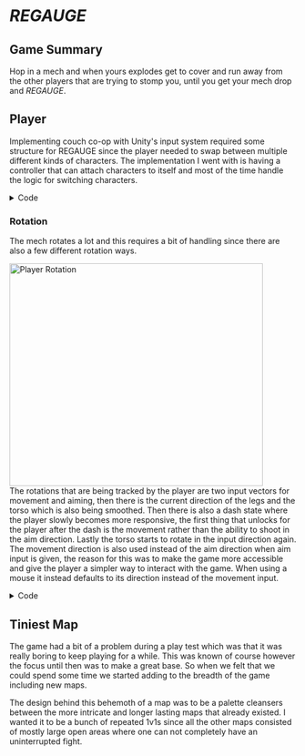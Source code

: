 # *REGAUGE*
## Game Summary
Hop in a mech and when yours explodes get to cover and run away from the other players that are trying to stomp you, until you get your mech drop and *REGAUGE*.

## Player
 Implementing couch co-op with Unity's input system required some structure for REGAUGE since the player needed to swap between multiple different kinds of characters. The implementation I went with is having a controller that can attach characters to itself and most of the time handle the logic for switching characters.

  <Details>
 <summary> Code </summary>

```cs
using UnityEngine;
using UnityEngine.InputSystem;

public class PlayerCharacterBase : MonoBehaviour
{
    public GunScript gun;
    public SetRotationTo aimer;
    [HideInInspector] public PlayerController playerController;
    [HideInInspector] public PlayerMovement playerMovement;
    [HideInInspector] public Mouse mouse;
    
    public float deadzone = 0.25f;

    public bool fireDown { get; private set; }
    bool dashDown;
    bool ActionDown;

    public virtual void Awake()
    {
        playerMovement = GetComponent<PlayerMovement>();
        playerMovement.playerCharacter = this;
        deadzone = PlayerPrefs.GetFloat(Settings.deadZoneKey);
    }

    public virtual void Start() { }

    public void FireInternalPressed(InputAction.CallbackContext context)
    {
        fireDown = true;
        FirePressed();
    }
    public void FireInternalReleased(InputAction.CallbackContext context)
    {
        fireDown = false;
        FireReleased();
    }

    public virtual void FirePressed() { }
    public virtual void FireHeld() { }
    public virtual void FireReleased() { }


    public void DashInternalPressed(InputAction.CallbackContext context)
    {
        dashDown = true;
        DashPressed();
    }
    public void DashInternalReleased(InputAction.CallbackContext context)
    {
        dashDown = false;
        DashReleased();
    }

    public virtual void DashPressed() { }
    public virtual void DashHeld() { }
    public virtual void DashReleased() { }

    public virtual void SouthPressed(InputAction.CallbackContext context) { }
    public virtual void SouthReleased(InputAction.CallbackContext context) { }

    public virtual void EastPressed(InputAction.CallbackContext context) { }
    public virtual void EastReleased(InputAction.CallbackContext context) { }

    public virtual void NorthPressed(InputAction.CallbackContext context) { }
    public virtual void NorthReleased(InputAction.CallbackContext context) { }

    public virtual void WestPressed(InputAction.CallbackContext context) { }
    public virtual void WestReleased(InputAction.CallbackContext context) { }


    public virtual void Move(Vector2 input, Vector2 aim, Vector2 mouse) { playerMovement.Move(input, aim, mouse); }
    public virtual void Rotate(Vector2 input, Vector2 input2, Vector2 mouse) { }

    public virtual void OnDisconnect()
    {
        playerController = null;
        Destroy(playerMovement);
    }

    public void Update()
    {
        if (fireDown) { FireHeld(); }
        if (dashDown) { DashHeld(); }
    }

    private void OnDisable()
    {
        if (playerController && playerController.playerCharacter == this) { playerController.RemovePlayerCharacter(); }
    }

    public virtual void DestroyCharacter() { }
}

```

 </Details>

 ### Rotation
The mech rotates a lot and this requires a bit of handling since there are also a few different rotation ways.

 <img width="445" height="391" alt="Player Rotation" src="https://github.com/user-attachments/assets/5f0c118a-b8a4-4c9c-b874-cf5a3905d30a" /> <br/>
The rotations that are being tracked by the player are two input vectors for movement and aiming, then there is the current direction of the legs and the torso which is also being smoothed. Then there is also a dash state where the player slowly becomes more responsive, the first thing that unlocks for the player after the dash is the movement rather than the ability to shoot in the aim direction. Lastly the torso starts to rotate in the input direction again. The movement direction is also used instead of the aim direction when aim input is given, the reason for this was to make the game more accessible and give the player a simpler way to interact with the game. When using a mouse it instead defaults to its direction instead of the movement input. 


 <Details>
 <summary> Code </summary>

```cs
using System.Collections;
using UnityEngine;

public class PlayerTorsoRotation : MonoBehaviour
{
    [HideInInspector] public PlayerCharacterBase playerCharacter;
    [HideInInspector] public PlayerMovement playerMovement;
    Animator animator;

    [SerializeField, Tooltip("x = 0 when trying to look backwards. x = 1 when trying to look forward")] AnimationCurve turnCurve;
    [SerializeField] float turnSpeed;
    [SerializeField] float timeForRotationVisuals;
    [SerializeField] AnimationClip rotationAnim;

    [HideInInspector] public Vector3 aimDirection = Vector3.back;
    Vector3 currentLookDirection = Vector3.back;

    private void Awake()
    {
        animator = GetComponentInChildren<Animator>();
        aimDirection = Vector3.back;
    }

    public void Startup(float time = 0)
    {
        StopAllCoroutines();
        StartCoroutine(StaggeredRotation(time));
    }

    public void SnapRotation() { currentLookDirection = aimDirection; }

    public void Rotate(Vector2 input, Vector2 input2, Vector2 mouse)
    {
        Vector2 target = input;
        if (input == Vector2.zero)
        {
            if (playerCharacter.mouse != null) { target = mouse; }
            else { target = input2; }
        }
        if (target != Vector2.zero && target.sqrMagnitude > Mathf.Pow(playerCharacter.deadzone, 2))
        {
            aimDirection = new Vector3(target.x, 0, target.y);

            float dotProduct = Vector3.Dot(new Vector3(target.x, 0, target.y), new Vector3(currentLookDirection.x, 0, currentLookDirection.y));
            dotProduct = (dotProduct + 1) / 2;
            currentLookDirection = Vector3.Slerp(currentLookDirection, new Vector3(target.x, 0, target.y), turnCurve.Evaluate(dotProduct) * turnSpeed * Time.deltaTime);
        }
    }

    IEnumerator StaggeredRotation(float time)
    {
        yield return new WaitForSeconds(time);
        while (true)
        {
            SetRotation();
            yield return new WaitForEndOfFrame();
        }
    }

    public void SetRotation()
    {
        Vector3 relativeLookDirection;
        if (playerMovement.inOverrideAnim)
        {
            relativeLookDirection = Vector3.forward;
        }
        else
        {
            relativeLookDirection = playerMovement.meshRoot.InverseTransformVector(currentLookDirection);
        }
        Debug.DrawLine(transform.position + Vector3.up * 2, transform.position + relativeLookDirection + Vector3.up * 2, Color.magenta, Time.deltaTime);

        animator.Play(rotationAnim.name, animator.GetLayerIndex("RotateBody"), ((Mathf.Atan2(relativeLookDirection.x, -relativeLookDirection.z) / Mathf.PI) + 1) / 2);
    }
}

```

 </Details>

 ## Tiniest Map
 The game had a bit of a problem during a play test which was that it was really boring to keep playing for a while. This was known of course however the focus until then was to make a great base. So when we felt that we could spend some time we started adding to the breadth of the game including new maps.


The design behind this behemoth of a map was to be a palette cleansers between the more intricate and longer lasting maps that already existed. I wanted it to be a bunch of repeated 1v1s since all the other maps consisted of mostly large open areas where one can not completely have an uninterrupted fight.





